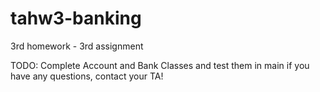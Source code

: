 # tahw3-banking
3rd homework - 3rd assignment

TODO: Complete Account and Bank Classes and test them in main
if you have any questions, contact your TA!
